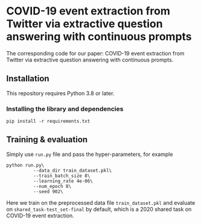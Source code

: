 # COVID-19 event extraction from Twitter via extractive question answering with continuous prompts
The corresponding code for our paper: COVID-19 event extraction from Twitter via extractive question answering with continuous prompts.
## Installation
This repository requires Python 3.8 or later.
### Installing the library and dependencies
```
pip install -r requirements.txt
```
## Training & evaluation
Simply use `run.py` file and pass the hyper-parameters, for example
```
python run.py\
          --data_dir train_dataset.pkl\
          --train_batch_size 8\
          --learning_rate 4e-06\
          --num_epoch 8\
          --seed 902\
```
Here we train on the preprocessed data file `train_dataset.pkl` and evaluate on `shared_task-test_set-final` by default, which is a 2020 shared task on COVID-19 event extraction.
